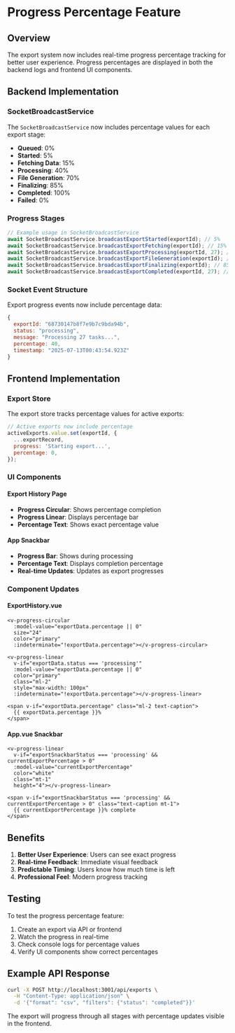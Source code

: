 # Progress Percentage Feature

## Overview

The export system now includes real-time progress percentage tracking for better user experience. Progress percentages are displayed in both the backend logs and frontend UI components.

## Backend Implementation

### SocketBroadcastService

The `SocketBroadcastService` now includes percentage values for each export stage:

- **Queued**: 0%
- **Started**: 5%
- **Fetching Data**: 15%
- **Processing**: 40%
- **File Generation**: 70%
- **Finalizing**: 85%
- **Completed**: 100%
- **Failed**: 0%

### Progress Stages

```javascript
// Example usage in SocketBroadcastService
await SocketBroadcastService.broadcastExportStarted(exportId); // 5%
await SocketBroadcastService.broadcastExportFetching(exportId); // 15%
await SocketBroadcastService.broadcastExportProcessing(exportId, 27); // 40%
await SocketBroadcastService.broadcastExportFileGeneration(exportId); // 70%
await SocketBroadcastService.broadcastExportFinalizing(exportId); // 85%
await SocketBroadcastService.broadcastExportCompleted(exportId, 27); // 100%
```

### Socket Event Structure

Export progress events now include percentage data:

```javascript
{
  exportId: "68730147b8f7e9b7c9bda94b",
  status: "processing",
  message: "Processing 27 tasks...",
  percentage: 40,
  timestamp: "2025-07-13T00:43:54.923Z"
}
```

## Frontend Implementation

### Export Store

The export store tracks percentage values for active exports:

```javascript
// Active exports now include percentage
activeExports.value.set(exportId, {
  ...exportRecord,
  progress: 'Starting export...',
  percentage: 0,
});
```

### UI Components

#### Export History Page

- **Progress Circular**: Shows percentage completion
- **Progress Linear**: Displays percentage bar
- **Percentage Text**: Shows exact percentage value

#### App Snackbar

- **Progress Bar**: Shows during processing
- **Percentage Text**: Displays completion percentage
- **Real-time Updates**: Updates as export progresses

### Component Updates

#### ExportHistory.vue

```vue
<v-progress-circular
  :model-value="exportData.percentage || 0"
  size="24"
  color="primary"
  :indeterminate="!exportData.percentage"></v-progress-circular>

<v-progress-linear
  v-if="exportData.status === 'processing'"
  :model-value="exportData.percentage || 0"
  color="primary"
  class="ml-2"
  style="max-width: 100px"
  :indeterminate="!exportData.percentage"></v-progress-linear>

<span v-if="exportData.percentage" class="ml-2 text-caption">
  {{ exportData.percentage }}%
</span>
```

#### App.vue Snackbar

```vue
<v-progress-linear
  v-if="exportSnackbarStatus === 'processing' && currentExportPercentage > 0"
  :model-value="currentExportPercentage"
  color="white"
  class="mt-1"
  height="4"></v-progress-linear>

<span v-if="exportSnackbarStatus === 'processing' && currentExportPercentage > 0" class="text-caption mt-1">
  {{ currentExportPercentage }}% complete
</span>
```

## Benefits

1. **Better User Experience**: Users can see exact progress
2. **Real-time Feedback**: Immediate visual feedback
3. **Predictable Timing**: Users know how much time is left
4. **Professional Feel**: Modern progress tracking

## Testing

To test the progress percentage feature:

1. Create an export via API or frontend
2. Watch the progress in real-time
3. Check console logs for percentage values
4. Verify UI components show correct percentages

## Example API Response

```bash
curl -X POST http://localhost:3001/api/exports \
  -H "Content-Type: application/json" \
  -d '{"format": "csv", "filters": {"status": "completed"}}'
```

The export will progress through all stages with percentage updates visible in the frontend.

